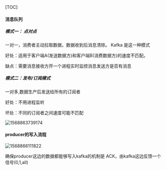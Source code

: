 [TOC]





#### 消息队列

##### 模式一： 点对点

一对一，消费者主动拉取数据，数据收到后消息清除。 Kafka 是这一种模式

好处：适用于客户端A(发送数据方)和客户端B(消费数据方)的速度不匹配。

缺点：需要消息接收方开一个进程实时监控消息发送方是否有消息

##### 模式二：发布/订阅模式

一对多,数据生产后发送给所有的订阅者

好处：不用进程监听

坏处：不同的订阅者之间速度可能不匹配

![1568863739174](img/1568863739174.png)





#### producer的写入流程

![1568866111822](img/1568866111822.png)

确保producer这边的数据都能够写入kafka的机制是 ACK，由kafka这边反馈一个信号(0,1,all)